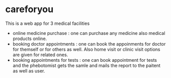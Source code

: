 # careforyou
This is a web app for 3 medical facilities 
  - online medicine purchase : one can purchase any medicine also medical products online.
  - booking doctor appointments : one can book the appoinments for doctor for themself or for others as well. Also home visit or clinic visit options are given for related ones.
  - booking appointments for tests : one can book appointment for tests and the phebotomist gets the samle and mails the report to the paitent as well as user.

